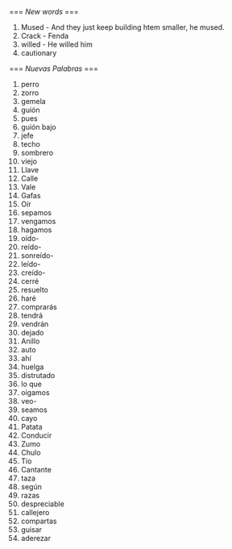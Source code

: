 === *New words* ===

1. Mused - And they just keep building htem smaller, he mused.
2. Crack - Fenda
3. willed - He willed him
4. cautionary

=== *Nuevas Palabras* ===

1. perro
2. zorro
3. gemela
4. guión
5. pues
6. guión bajo
7. jefe
8. techo
9. sombrero
10. viejo
11. Llave
12. Calle
13. Vale
14. Gafas
15. Oír
16. sepamos
17. vengamos
18. hagamos
19. oído-
20. reído-
21. sonreído-
22. leído-
23. creído-
24. cerré
25. resuelto
26. haré
27. comprarás
28. tendrá
29. vendrán
30. dejado
31. Anillo
32. auto
33. ahí
34. huelga
35. distrutado
36. lo que
37. oigamos
38. veo-    
39. seamos 
40. cayo
41. Patata
42. Conducir
43. Zumo
44. Chulo
45. Tío
46. Cantante
47. taza
48. según
49. razas
50. despreciable
51. callejero
52. compartas
53. guisar
54. aderezar
